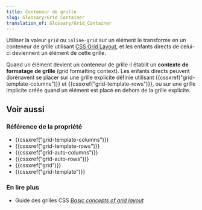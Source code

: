 ```yaml
---
title: Conteneur de grille
slug: Glossary/Grid_Container
translation_of: Glossary/Grid_Container
---
```


Utiliser la valeur `grid` ou `inline-grid` sur un élément le transforme en un conteneur de grille utilisant [CSS Grid Layout](/fr/docs/Web/CSS/CSS_Grid_Layout), et les enfants directs de celui-ci deviennent un élément de cette grille.

Quand un élément devient un conteneur de grille il établit un **contexte** **de** **formatage** **de grille** (grid formatting context). Les enfants directs peuvent dorénavent se placer sur une grille explicite définie utilisant {{cssxref("grid-template-columns")}} et {{cssxref("grid-template-rows")}}, ou sur une grille implicite créée quand un élément est placé en dehors de la grille explicite.

## Voir aussi

### Référence de la propriété

- {{cssxref("grid-template-columns")}}
- {{cssxref("grid-template-rows")}}
- {{cssxref("grid-auto-columns")}}
- {{cssxref("grid-auto-rows")}}
- {{cssxref("grid")}}
- {{cssxref("grid-template")}}

### En lire plus

- Guide des grilles CSS _[Basic concepts of grid layout](/fr/docs/Web/CSS/CSS_Grid_Layout/Basic_Concepts_of_Grid_Layout)_

